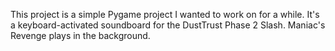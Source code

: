 This project is a simple Pygame project I wanted to work on for a while. It's a keyboard-activated soundboard for the DustTrust Phase 2 Slash. Maniac's Revenge plays in the background.
